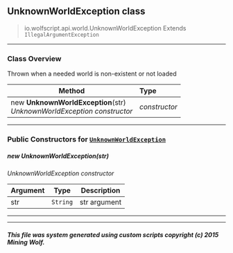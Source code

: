 ## UnknownWorldException __class__

>io.wolfscript.api.world.UnknownWorldException
>Extends `IllegalArgumentException`

---

### Class Overview

Thrown when a needed world is non-existent or not loaded

Method | Type   
--- | :--- 
new __UnknownWorldException__(str) <br> _UnknownWorldException constructor_ | _constructor_



---

### Public Constructors for [`UnknownWorldException`](UnknownWorldException.md)

##### <a id='unknownworldexception'></a>new __UnknownWorldException__(str) 

_UnknownWorldException constructor_

Argument | Type | Description  
--- | --- | --- 
str | `String` | str argument

---
---


##### This file was system generated using custom scripts copyright (c) 2015 Mining Wolf.
	

